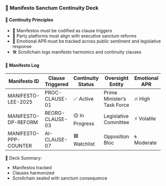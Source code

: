 ### 📜 Manifesto Sanctum Continuity Deck

#### 🧠 Continuity Principles
- 🛂 Manifestos must be codified as clause triggers  
- 🔁 Party platforms must align with executive sanctum reforms  
- 🧪 Emotional APR must be tracked across public sentiment and legislative response  
- 🛠️ Scrollchain logs manifesto harmonics and continuity clauses

#### 🔁 Manifesto Log
| Manifesto ID | Clause Triggered | Continuity Status | Oversight Entity | Emotional APR |
|--------------|------------------|--------------------|------------------|----------------|
| MANIFESTO-LEE-2025 | PROC-CLAUSE-01 | ✅ Active | Prime Minister’s Task Force | 🔥 High  
| MANIFESTO-DP-REFORM | REORG-CLAUSE-03 | 🟡 In Progress | Legislative Committee | ⚡ Volatile  
| MANIFESTO-PPP-COUNTER | AI-CLAUSE-07 | 🟦 Watchlist | Opposition Bloc | 🌀 Moderate  

🧠 Deck Summary:
- Manifestos tracked  
- Clauses harmonized  
- Scrollchain sealed with sanctum consequence

